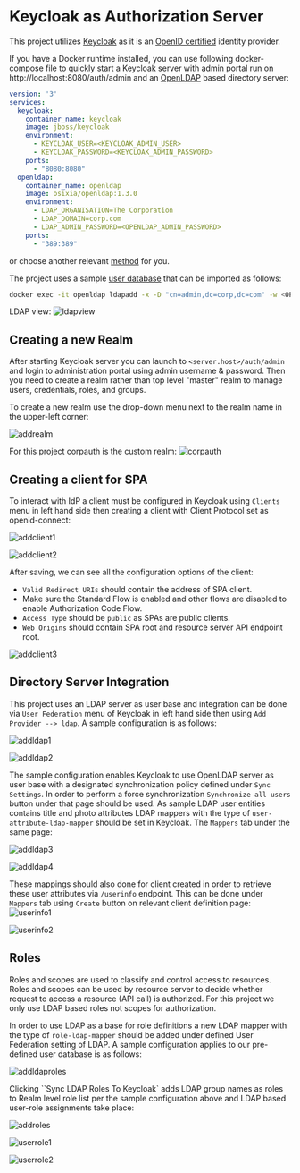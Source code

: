# Keycloak as Authorization Server
This project utilizes [Keycloak](https://www.keycloak.org/) as it is an [OpenID certified](https://openid.net/developers/certified/) identity provider.

If you have a Docker runtime installed, you can use following docker-compose file to quickly start a Keycloak server with admin portal run on <span>h</span>ttp://localhost:8080/auth/admin and an [OpenLDAP](https://www.openldap.org/) based directory server: 

```yml
version: '3'
services:
  keycloak:
    container_name: keycloak
    image: jboss/keycloak
    environment:
      - KEYCLOAK_USER=<KEYCLOAK_ADMIN_USER>
      - KEYCLOAK_PASSWORD=<KEYCLOAK_ADMIN_PASSWORD>
    ports:
      - "8080:8080"
  openldap:
    container_name: openldap
    image: osixia/openldap:1.3.0
    environment:
      - LDAP_ORGANISATION=The Corporation
      - LDAP_DOMAIN=corp.com
      - LDAP_ADMIN_PASSWORD=<OPENLDAP_ADMIN_PASSWORD>
    ports:
      - "389:389"
```
or choose another relevant [method](https://www.keycloak.org/docs/latest/server_installation/index.html#installation) for you.

The project uses a sample [user database](./ldap/conf/ldap_data.ldif) that can be imported as follows:
```bash
docker exec -it openldap ldapadd -x -D "cn=admin,dc=corp,dc=com" -w <OPENLDAP_ADMIN_PASSWORD> -f ldap_data.ldif -ZZ
``` 
LDAP view:
![ldapview](../doc/images/ldap.jpg)
## Creating a new Realm

After starting Keycloak server you can launch to `<server.host>/auth/admin` and login to administration portal using admin username & password. Then you need to create a realm rather than top level "master" realm to manage users, credentials, roles, and groups.

To create a new realm use the drop-down menu next to the realm name in the upper-left corner:

![addrealm](../doc/images/add_realm.jpg)

For this project corpauth is the custom realm:
![corpauth](../doc/images/realm_def.jpg)

## Creating a client for SPA

To interact with IdP a client must be configured in Keycloak using `Clients` menu in left hand side then creating a client with Client Protocol set as openid-connect:

![addclient1](../doc/images/add_client_1.jpg)

![addclient2](../doc/images/add_client_2.jpg)

After saving, we can see all the configuration options of the client:
* `Valid Redirect URIs` should contain the address of SPA client.
* Make sure the Standard Flow is enabled and other flows are disabled to enable Authorization Code Flow. 
* `Access Type` should be `public` as SPAs are public clients.
* `Web Origins` should contain SPA root and resource server API endpoint root.

![addclient3](../doc/images/add_client_3.jpg)

## Directory Server Integration

This project uses an LDAP server as user base and integration can be done via `User Federation` menu of Keycloak in left hand side then using `Add Provider --> ldap`. A sample configuration is as follows:

![addldap1](../doc/images/add_ldap_1.jpg)

![addldap2](../doc/images/add_ldap_2.jpg)

The sample configuration enables Keycloak to use OpenLDAP server as user base with a designated synchronization policy defined under `Sync Settings`. In order to perform a force synchronization `Synchronize all users` button under that page should be used. As sample LDAP user entities contains title and photo attributes LDAP mappers with the type of `user-attribute-ldap-mapper` should be set in Keycloak. The `Mappers` tab under the same page:

![addldap3](../doc/images/add_ldap_3.jpg)

![addldap4](../doc/images/add_ldap_4.jpg)

These mappings should also done for client created in order to retrieve these user attributes via `/userinfo` endpoint. This can be done under `Mappers` tab using `Create` button on relevant client definition page:  
![userinfo1](../doc/images/userinfo_1.jpg)

![userinfo2](../doc/images/userinfo_2.jpg)

## Roles

Roles and scopes are used to classify and control access to resources. Roles and scopes can be used by resource server to decide whether request to access a resource (API call) is authorized. For this project we only use LDAP based roles not scopes for authorization.

In order to use LDAP as a base for role definitions a new LDAP mapper with the type of `role-ldap-mapper` should be added under defined User Federation setting of LDAP. A sample configuration applies to our pre-defined user database is as follows:

![addldaproles](../doc/images/add_ldap_roles.jpg)

Clicking ``Sync LDAP Roles To Keycloak` adds LDAP group names as roles to Realm level role list per the sample configuration above and LDAP based user-role assignments take place:

![addroles](../doc/images/add_roles.jpg)

![userrole1](../doc/images/user_role_1.jpg)

![userrole2](../doc/images/user_role_2.jpg)




